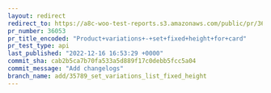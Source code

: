 ```yaml
---
layout: redirect
redirect_to: https://a8c-woo-test-reports.s3.amazonaws.com/public/pr/36053/api/index.html
pr_number: 36053
pr_title_encoded: "Product+variations+-+set+fixed+height+for+card"
pr_test_type: api
last_published: "2022-12-16 16:53:29 +0000"
commit_sha: cab2b5ca7b70fa533a5d889f17c0debb5fcc5a04
commit_message: "Add changelogs"
branch_name: add/35789_set_variations_list_fixed_height
---
```

